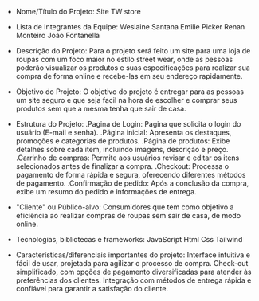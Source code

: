 - Nome/Título do Projeto: Site TW store

- Lista de Integrantes da Equipe:
  Weslaine Santana
  Emilie Picker
  Renan Monteiro
  João Fontanella

- Descrição do Projeto:
  Para o projeto será feito um site para uma loja de roupas com um foco maior no estilo street wear, onde as pessoas poderão visualizar os produtos e suas especificações para realizar sua compra de forma online e recebe-las em seu endereço rapidamente.

- Objetivo do Projeto:
  O objetivo do projeto é entregar para as pessoas um site seguro e que seja facil na hora de escolher e comprar seus produtos sem que a mesma tenha que sair de casa.

- Estrutura do Projeto:
  .Pagina de Login: Pagina que solicita o login do usuário (E-mail e senha).
  .Página inicial: Apresenta os destaques, promoções e categorias de produtos.
  .Página de produtos: Exibe detalhes sobre cada item, incluindo imagens, descrição e preço.
  .Carrinho de compras: Permite aos usuários revisar e editar os itens selecionados antes de finalizar a compra.
  .Checkout: Processa o pagamento de forma rápida e segura, oferecendo diferentes métodos de pagamento.
  .Confirmação de pedido: Após a conclusão da compra, exibe um resumo do pedido e informações de entrega.
  
- "Cliente" ou Público-alvo:
  Consumidores que tem como objetivo a eficiência ao realizar compras de roupas sem sair de casa, de modo online.

- Tecnologias, bibliotecas e frameworks:
  JavaScript
  Html
  Css
  Tailwind

- Características/diferenciais importantes do projeto:
  Interface intuitiva e fácil de usar, projetada para agilizar o processo de compra.
  Check-out simplificado, com opções de pagamento diversificadas para atender às preferências dos clientes.
  Integração com métodos de entrega rápida e confiável para garantir a satisfação do cliente.
